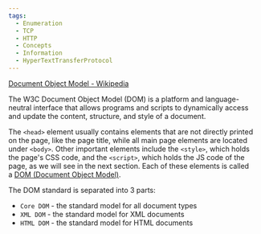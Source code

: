 ```yaml
---
tags:
  - Enumeration
  - TCP
  - HTTP
  - Concepts
  - Information
  - HyperTextTransferProtocol
---
```


[Document Object Model - Wikipedia](https://en.wikipedia.org/wiki/Document_Object_Model)

The W3C Document Object Model (DOM) is a platform and language-neutral interface that allows programs and scripts to dynamically access and update the content, structure, and style of a document.

The `<head>` element usually contains elements that are not directly printed on the page, like the page title, while all main page elements are located under `<body>`. Other important elements include the `<style>`, which holds the page's CSS code, and the `<script>`, which holds the JS code of the page, as we will see in the next section. Each of these elements is called a [DOM (Document Object Model)](https://en.wikipedia.org/wiki/Document_Object_Model). 

The DOM standard is separated into 3 parts:

- `Core DOM` - the standard model for all document types
- `XML DOM` - the standard model for XML documents
- `HTML DOM` - the standard model for HTML documents